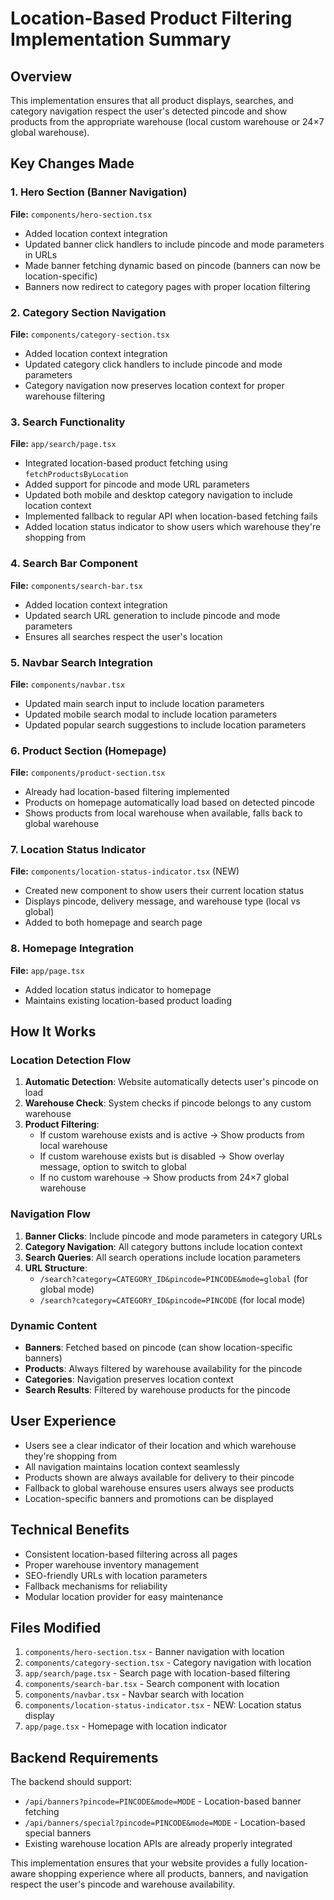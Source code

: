 # Location-Based Product Filtering Implementation Summary

## Overview
This implementation ensures that all product displays, searches, and category navigation respect the user's detected pincode and show products from the appropriate warehouse (local custom warehouse or 24×7 global warehouse).

## Key Changes Made

### 1. Hero Section (Banner Navigation)
**File:** `components/hero-section.tsx`
- Added location context integration
- Updated banner click handlers to include pincode and mode parameters in URLs
- Made banner fetching dynamic based on pincode (banners can now be location-specific)
- Banners now redirect to category pages with proper location filtering

### 2. Category Section Navigation
**File:** `components/category-section.tsx`
- Added location context integration
- Updated category click handlers to include pincode and mode parameters
- Category navigation now preserves location context for proper warehouse filtering

### 3. Search Functionality
**File:** `app/search/page.tsx`
- Integrated location-based product fetching using `fetchProductsByLocation`
- Added support for pincode and mode URL parameters
- Updated both mobile and desktop category navigation to include location context
- Implemented fallback to regular API when location-based fetching fails
- Added location status indicator to show users which warehouse they're shopping from

### 4. Search Bar Component
**File:** `components/search-bar.tsx`
- Added location context integration
- Updated search URL generation to include pincode and mode parameters
- Ensures all searches respect the user's location

### 5. Navbar Search Integration
**File:** `components/navbar.tsx`
- Updated main search input to include location parameters
- Updated mobile search modal to include location parameters
- Updated popular search suggestions to include location parameters

### 6. Product Section (Homepage)
**File:** `components/product-section.tsx`
- Already had location-based filtering implemented
- Products on homepage automatically load based on detected pincode
- Shows products from local warehouse when available, falls back to global warehouse

### 7. Location Status Indicator
**File:** `components/location-status-indicator.tsx` (NEW)
- Created new component to show users their current location status
- Displays pincode, delivery message, and warehouse type (local vs global)
- Added to both homepage and search page

### 8. Homepage Integration
**File:** `app/page.tsx`
- Added location status indicator to homepage
- Maintains existing location-based product loading

## How It Works

### Location Detection Flow
1. **Automatic Detection**: Website automatically detects user's pincode on load
2. **Warehouse Check**: System checks if pincode belongs to any custom warehouse
3. **Product Filtering**: 
   - If custom warehouse exists and is active → Show products from local warehouse
   - If custom warehouse exists but is disabled → Show overlay message, option to switch to global
   - If no custom warehouse → Show products from 24×7 global warehouse

### Navigation Flow
1. **Banner Clicks**: Include pincode and mode parameters in category URLs
2. **Category Navigation**: All category buttons include location context
3. **Search Queries**: All search operations include location parameters
4. **URL Structure**: 
   - `/search?category=CATEGORY_ID&pincode=PINCODE&mode=global` (for global mode)
   - `/search?category=CATEGORY_ID&pincode=PINCODE` (for local mode)

### Dynamic Content
- **Banners**: Fetched based on pincode (can show location-specific banners)
- **Products**: Always filtered by warehouse availability for the pincode
- **Categories**: Navigation preserves location context
- **Search Results**: Filtered by warehouse products for the pincode

## User Experience
- Users see a clear indicator of their location and which warehouse they're shopping from
- All navigation maintains location context seamlessly
- Products shown are always available for delivery to their pincode
- Fallback to global warehouse ensures users always see products
- Location-specific banners and promotions can be displayed

## Technical Benefits
- Consistent location-based filtering across all pages
- Proper warehouse inventory management
- SEO-friendly URLs with location parameters
- Fallback mechanisms for reliability
- Modular location provider for easy maintenance

## Files Modified
1. `components/hero-section.tsx` - Banner navigation with location
2. `components/category-section.tsx` - Category navigation with location  
3. `app/search/page.tsx` - Search page with location-based filtering
4. `components/search-bar.tsx` - Search component with location
5. `components/navbar.tsx` - Navbar search with location
6. `components/location-status-indicator.tsx` - NEW: Location status display
7. `app/page.tsx` - Homepage with location indicator

## Backend Requirements
The backend should support:
- `/api/banners?pincode=PINCODE&mode=MODE` - Location-based banner fetching
- `/api/banners/special?pincode=PINCODE&mode=MODE` - Location-based special banners
- Existing warehouse location APIs are already properly integrated

This implementation ensures that your website provides a fully location-aware shopping experience where all products, banners, and navigation respect the user's pincode and warehouse availability.
